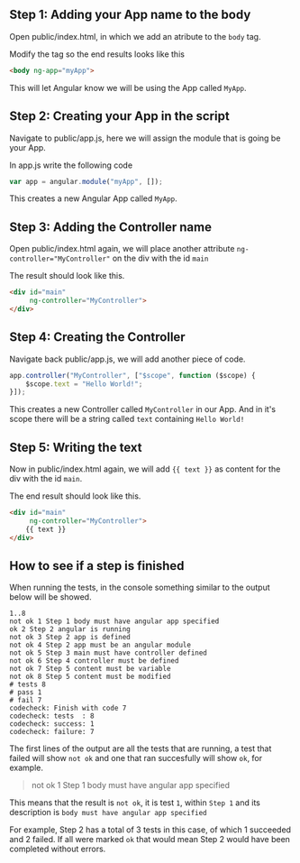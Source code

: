 ﻿## Step 1: Adding your App name to the body
Open public/index.html, in which we add an atribute to the `body` tag.

Modify the tag so the end results looks like this
```HTML
<body ng-app="myApp">
```

This will let Angular know we will be using the App called `MyApp`.

## Step 2: Creating your App in the script
Navigate to public/app.js, here we will assign the module that is going be your App.

In app.js write the following code
```JavaScript
var app = angular.module("myApp", []);
```

This creates a new Angular App called `MyApp`.

## Step 3: Adding the Controller name
Open public/index.html again, we will place another attribute `ng-controller="MyController"` on the div with the id `main`

The result should look like this.
```HTML
<div id="main" 
     ng-controller="MyController">
</div>
```

## Step 4: Creating the Controller
Navigate back public/app.js, we will add another piece of code.
```JavaScript
app.controller("MyController", ["$scope", function ($scope) {
    $scope.text = "Hello World!";
}]);
```

This creates a new Controller called `MyController` in our App. And in it's scope there will be a string called `text` containing `Hello World!`

## Step 5: Writing the text
Now in public/index.html again, we will add `{{ text }}` as content for the div with the id `main`.

The end result should look like this.
```HTML
<div id="main" 
     ng-controller="MyController">
    {{ text }}
</div>
```

## How to see if a step is finished
When running the tests, in the console something similar to the output below will be showed.
```
1..8
not ok 1 Step 1 body must have angular app specified
ok 2 Step 2 angular is running
not ok 3 Step 2 app is defined
not ok 4 Step 2 app must be an angular module
not ok 5 Step 3 main must have controller defined
not ok 6 Step 4 controller must be defined
not ok 7 Step 5 content must be variable
not ok 8 Step 5 content must be modified
# tests 8
# pass 1
# fail 7
codecheck: Finish with code 7
codecheck: tests  : 8
codecheck: success: 1
codecheck: failure: 7
```

The first lines of the output are all the tests that are running, a test that failed will show `not ok` and one that ran succesfully will show `ok`, for example.

> not ok 1 Step 1 body must have angular app specified

This means that the result is `not ok`, it is test `1`, within `Step 1` and its description is `body must have angular app specified`

For example, Step 2 has a total of 3 tests in this case, of which 1 succeeded and 2 failed. If all were marked `ok` that would mean Step 2 would have been completed without errors.
